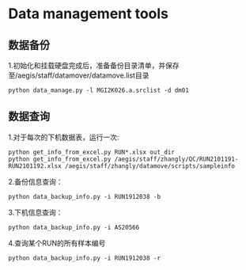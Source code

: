 # Data management tools

## 数据备份


1.初始化和挂载硬盘完成后，准备备份目录清单，并保存至/aegis/staff/datamover/datamove.list目录
```textmate
python data_manage.py -l MGI2K026.a.srclist -d dm01
```



## 数据查询

1.对于每次的下机数据表，运行一次:
```textmate
python get_info_from_excel.py RUN*.xlsx out_dir
python get_info_from_excel.py /aegis/staff/zhangly/QC/RUN2101191-RUN2101192.xlsx /aegis/staff/zhangly/datamove/scripts/sampleinfo
```

2.备份信息查询：
```textmate
python data_backup_info.py -i RUN1912038 -b
```

3.下机信息查询：
```textmate
python data_backup_info.py -i AS20566
```

4.查询某个RUN的所有样本编号
```textmate
python data_backup_info.py -i RUN1912038 -r
```